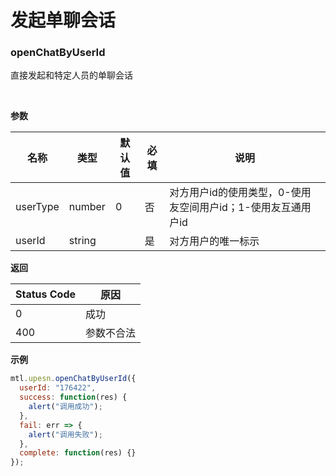 # 发起单聊会话

<a name="MTL_upesnOpenChatByUserId" class="anchor"></a>
### openChatByUserId
直接发起和特定人员的单聊会话

<br>

**参数**

| 名称 | 类型 | 默认值 | 必填 | 说明 |
| --- | --- | --- | --- | --- |
| userType | number | 0 | 否 | 对方用户id的使用类型，0-使用友空间用户id；1-使用友互通用户id |
| userId | string |  | 是 | 对方用户的唯一标示 |


**返回**

| Status Code | 原因 |
| --- | --- |
| 0 | 成功 |
| 400 | 参数不合法 |


**示例**
```javascript
mtl.upesn.openChatByUserId({
  userId: "176422",
  success: function(res) {
    alert("调用成功");
  },
  fail: err => {
    alert("调用失败");
  },
  complete: function(res) {}
});
```
